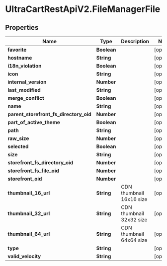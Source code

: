 # UltraCartRestApiV2.FileManagerFile

## Properties
Name | Type | Description | Notes
------------ | ------------- | ------------- | -------------
**favorite** | **Boolean** |  | [optional] 
**hostname** | **String** |  | [optional] 
**i18n_violation** | **Boolean** |  | [optional] 
**icon** | **String** |  | [optional] 
**internal_version** | **Number** |  | [optional] 
**last_modified** | **String** |  | [optional] 
**merge_conflict** | **Boolean** |  | [optional] 
**name** | **String** |  | [optional] 
**parent_storefront_fs_directory_oid** | **Number** |  | [optional] 
**part_of_active_theme** | **Boolean** |  | [optional] 
**path** | **String** |  | [optional] 
**raw_size** | **Number** |  | [optional] 
**selected** | **Boolean** |  | [optional] 
**size** | **String** |  | [optional] 
**storefront_fs_directory_oid** | **Number** |  | [optional] 
**storefront_fs_file_oid** | **Number** |  | [optional] 
**storefront_oid** | **Number** |  | [optional] 
**thumbnail_16_url** | **String** | CDN thumbnail 16x16 size | [optional] 
**thumbnail_32_url** | **String** | CDN thumbnail 32x32 size | [optional] 
**thumbnail_64_url** | **String** | CDN thumbnail 64x64 size | [optional] 
**type** | **String** |  | [optional] 
**valid_velocity** | **String** |  | [optional] 


